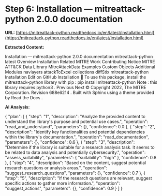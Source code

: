 # Step 6: Installation — mitreattack-python 2.0.0 documentation

**URL:** [https://mitreattack-python.readthedocs.io/en/latest/installation.html](https://mitreattack-python.readthedocs.io/en/latest/installation.html)

**Extracted Content:**

Installation — mitreattack-python 2.0.0 documentation
mitreattack-python
latest
Overview
Installation
Related MITRE Work
Contributing
Notice
MITRE ATT&CK Data Library
MitreAttackData
Examples
Custom Objects
Additional Modules
navlayers
attackToExcel
collections
diffStix
mitreattack-python
Installation
Edit on GitHub
Installation

To use this package, install the mitreattack-python library with
pip
:
pip
install
mitreattack-python
Note
: this library requires
python3
.
Previous
Next
© Copyright 2022, The MITRE Corporation.
Revision
688e6214
.
Built with
Sphinx
using a
theme
provided by
Read the Docs
.

**AI Analysis:**

{
  "plan": [
    {
      "step": "1",
      "description": "Analyze the provided content to understand the library's purpose and potential use cases.",
      "operation": "read_and_understand",
      "parameters": {},
      "confidence": 0.0
    },
    {
      "step": "2",
      "description": "Identify key functionalities and potential dependencies within the library's documentation.",
      "operation": "read_documentation",
      "parameters": {},
      "confidence": 0.6
    },
    {
      "step": "3",
      "description": "Determine if the library is suitable for a research analysis task.  It seems to be related to data analysis and potentially cybersecurity.",
      "operation": "assess_suitability",
      "parameters": {
        "suitability": "high"
      },
      "confidence": 0.8
    },
    {
      "step": "4",
      "description": "Based on the content, suggest potential research questions or analysis areas.",
      "operation": "suggest_research_questions",
      "parameters": {},
      "confidence": 0.7
    },
    {
      "step": "5",
      "description": "If the research questions are relevant, suggest specific actions to gather more information.",
      "operation": "suggest_actions",
      "parameters": {},
      "confidence": 0.9
    }
  ]
}

